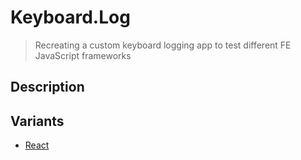 # **Keyboard.Log**
> Recreating a custom keyboard logging app to test different FE JavaScript frameworks

## **Description**


## **Variants**
- [React](./react-keyboard-log)  
<!-- - [Next.js](./next-keyboard-log)   -->
<!-- - [Solid.js](./solid-keyboard-log)   -->
<!-- - [Svelte](./svelte-keyboard-log)   -->